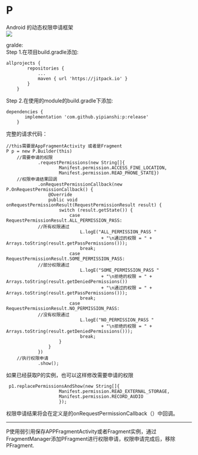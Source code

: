 # P
Android 的动态权限申请框架<br/>
[![](https://jitpack.io/v/yipianshi/p.svg)](https://jitpack.io/#yipianshi/p)
	
gralde:<br/>
Step 1.在项目build.gradle添加:

	allprojects {
			repositories {
				...
				maven { url 'https://jitpack.io' }
			}
		}

Step 2.在使用的module的build.gradle下添加:

	dependencies {
		   implementation 'com.github.yipianshi:p:release'
		}



完整的请求代码：
	
	//this需要是AppFragmentActivity 或者是Fragment
	P p = new P.Builder(this)
		//需要申请的权限
                .requestPermissions(new String[]{
                        Manifest.permission.ACCESS_FINE_LOCATION,
                        Manifest.permission.READ_PHONE_STATE})
		//权限申请结果回调
                .onRequestPermissionCallback(new P.OnRequestPermissionCallback() {
                    @Override
                    public void onRequestPermissionResult(RequestPermissionResult result) {
                        switch (result.getState()) {
                            case RequestPermissionResult.ALL_PERMISSION_PASS:
				//所有权限通过
                                L.logE("ALL_PERMISSION_PASS "
                                        + "\n通过的权限 = " + Arrays.toString(result.getPassPermissions()));
                                break;
                            case RequestPermissionResult.SOME_PERMISSION_PASS:
				//部分权限通过
                                L.logE("SOME_PERMISSION_PASS "
                                        + "\n拒绝的权限 = " + Arrays.toString(result.getDeniedPermissions())
                                        + "\n通过的权限 = " + Arrays.toString(result.getPassPermissions()));
                                break;
                            case RequestPermissionResult.NO_PERMISSION_PASS:
				//没有权限通过
                                L.logE("NO_PERMISSION_PASS "
                                        + "\n拒绝的权限 = " + Arrays.toString(result.getDeniedPermissions()));
                                break;
                        }
                    }
                })
		//执行权限申请
                .show();


如果已经获取P的实例，也可以这样修改需要申请的权限
	
 	 p1.replacePermissionsAndShow(new String[]{
                        Manifest.permission.READ_EXTERNAL_STORAGE,
                        Manifest.permission.RECORD_AUDIO
						});

权限申请结果将会在定义是的onRequestPermissionCallback（）中回调。


----------


P使用弱引用保存APPFragmentActivity或者Fragment实例，通过FragmentManager添加PFragment进行权限申请，权限申请完成后，移除PFragment.

